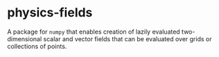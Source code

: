 # physics-fields

A package for `numpy` that enables creation of lazily evaluated two-dimensional scalar and vector fields
that can be evaluated over grids or collections of points.
